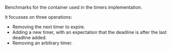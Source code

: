 Benchmarks for the container used in the timers implementation.

It focusses on three operations:
 * Removing the next timer to expire.
 * Adding a new timer, with an expectation that the deadline is after the last
   deadline added.
 * Removing an arbitrary timer.
